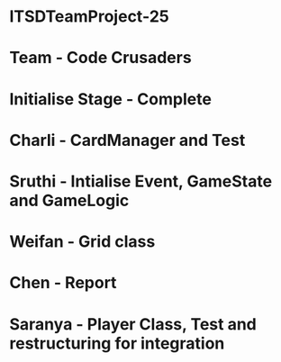 # ITSDTeamProject-25

# Team - Code Crusaders

# Initialise Stage - Complete

# Charli - CardManager and Test

# Sruthi - Intialise Event, GameState and GameLogic

# Weifan - Grid class

# Chen - Report

# Saranya - Player Class, Test and restructuring for integration
